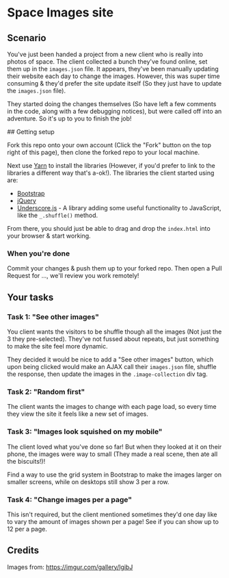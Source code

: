 # Space Images site

## Scenario

You've just been handed a project from a new client who is really into photos of space. The client collected a bunch they've found online, set them up in the `images.json` file. It appears, they've been manually updating their website each day to change the images. However, this was super time consuming & they'd prefer the site update itself (So they just have to update the `images.json` file).

They started doing the changes themselves (So have left a few comments in the code, along with a few debugging notices), but were called off into an adventure. So it's up to you to finish the job! 

## Getting setup

Fork this repo onto your own account (Click the "Fork" button on the top right of this page), then clone the forked repo to your local machine.

Next use [Yarn](https://yarnpkg.com/en/docs/install) to install the libraries (However, if you'd prefer to link to the libraries a different way that's a-ok!). The libraries the client started using are:

 - [Bootstrap](https://getbootstrap.com/docs/4.2/getting-started/introduction/)
 - [jQuery](https://api.jquery.com/)
 - [Underscore.js](https://underscorejs.org/) - A library adding some useful functionality to JavaScript, like the `_.shuffle()` method.

From there, you should just be able to drag and drop the `index.html` into your browser & start working.

### When you're done

Commit your changes & push them up to your forked repo. Then open a Pull Request for ..., we'll review you work remotely!

## Your tasks

### Task 1: "See other images"

You client wants the visitors to be shuffle though all the images (Not just the 3 they pre-selected). They've not fussed about repeats, but just something to make the site feel more dynamic. 

They decided it would be nice to add a "See other images" button, which upon being clicked would make an AJAX call their `images.json` file, shuffle the response, then update the images in the `.image-collection` div tag.

### Task 2: "Random first"

The client wants the images to change with each page load, so every time they view the site it feels like a new set of images. 

### Task 3: "Images look squished on my mobile"

The client loved what you've done so far! But when they looked at it on their phone, the images were way to small (They made a real scene, then ate all the biscuits!)!

Find a way to use the grid system in Bootstrap to make the images larger on smaller screens, while on desktops still show 3 per a row.

### Task 4: "Change images per a page"

This isn't required, but the client mentioned sometimes they'd one day like to vary the amount of images shown per a page! See if you can show up to 12 per a page.

## Credits

Images from: https://imgur.com/gallery/lgibJ
